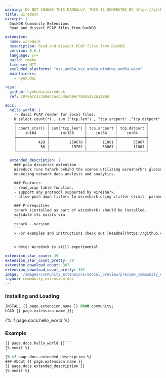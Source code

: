 ```yaml
---
warning: DO NOT CHANGE THIS MANUALLY, THIS IS GENERATED BY https://github/duckdb/community-extensions repository, check README there
title: wireduck
excerpt: |
  DuckDB Community Extensions
  Read and dissect PCAP files from DuckDB

extension:
  name: wireduck
  description: Read and dissect PCAP files from DuckDB
  version: 0.0.1
  language: c++
  build: cmake
  license: MIT
  excluded_platforms: "osx_amd64;osx_arm64;windows_amd64;wasm"
  maintainers:
    - hyehudai

repo:
  github: hyehudai/wireduck
  ref: 1970a7c27360e75acc54beb9e778a6513261296b

docs:
  hello_world: |
    -- Basic PCAP reader for local files.
    D select count(*) , sum ("tcp.len") , "tcp.srcport" ,"tcp.dstport"   from read_pcap('~/wireduck/fix.pcap', protocols:=['ip','tcp'],climit:=100)  group by  "tcp.srcport" ,"tcp.dstport" ;;
    ┌──────────────┬────────────────┬─────────────┬─────────────┐
    │ count_star() │ sum("tcp.len") │ tcp.srcport │ tcp.dstport │
    │    int64     │     int128     │    int64    │    int64    │
    ├──────────────┼────────────────┼─────────────┼─────────────┤
    │          429 │         259678 │       11001 │       53867 │
    │           56 │          19702 │       53867 │       11001 │
    └──────────────┴────────────────┴─────────────┴─────────────┘

  extended_description: |
    ### pcap dissector extention
    Wireduck runs tshark behind the scenes utilizing wireshark's glossary to be able to parse any packet from any supported protocol to its fields. 
    enabeling network data analysis and analytics.

    ### Features
    - read_pcap table function.
    - support any protocol supported by wireshark.
    - allow push down filters to wireshark using cfilter climit  parameters

    ### Prerequities
    tshark (installed as part of wireshark) should be installed.
    validate its exists via
    ```
    tshark --version
    ```
    > For examples and instructions check out [Readme](https://github.com/hyehudai/wireduck)
    
        
    > Note: Wireduck is still experimental.

extension_star_count: 39
extension_star_count_pretty: 39
extension_download_count: 387
extension_download_count_pretty: 387
image: '/images/community_extensions/social_preview/preview_community_extension_wireduck.png'
layout: community_extension_doc
---
```


### Installing and Loading
```sql
INSTALL {{ page.extension.name }} FROM community;
LOAD {{ page.extension.name }};
```

{% if page.docs.hello_world %}
### Example
```sql
{{ page.docs.hello_world }}```
{% endif %}

{% if page.docs.extended_description %}
### About {{ page.extension.name }}
{{ page.docs.extended_description }}
{% endif %}


